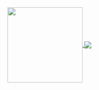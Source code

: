  <div>
  <a href="https://github.com/MostafaKhattab0">
   <img align="center" height="170" src="https://github-readme-stats.vercel.app/api/top-langs/?layout=compact&langs_count=16&theme=dracula"/>
  <img align="center" src="https://github-readme-stats.vercel.app/api?username=MostafaKhattab0&show_icons=true&theme=dracula&include_all_commits=true&count_private=true&hide=issues"/>
</div>
